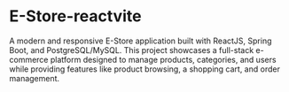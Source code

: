 # E-Store-reactvite
A modern and responsive E-Store application built with ReactJS, Spring Boot, and PostgreSQL/MySQL. This project showcases a full-stack e-commerce platform designed to manage products, categories, and users while providing features like product browsing, a shopping cart, and order management.
